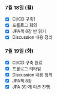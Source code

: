 ### 7월 18일 (월)
- [x] CI/CD 구축1
- [x] 프롤로그 회의 
- [x] JPA책 8장 반 읽기 
- [x] Discussion 내용 정리

### 7월 19일 (화)
- [x] CI/CD 구축 완료
- [x] 프롤로그 티타임
- [x] Discussion 내용 정리
- [x] JPA책 8장
- [x] JPA 3단계 미션 진행 
